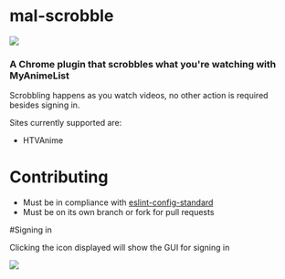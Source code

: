# mal-scrobble
![](https://img.shields.io/github/license/mashape/apistatus.svg)

### A Chrome plugin that scrobbles what you're watching with MyAnimeList

Scrobbling happens as you watch videos, no other action is required besides signing in.

Sites currently supported are:
* HTVAnime

# Contributing
* Must be in compliance with [eslint-config-standard](https://github.com/feross/eslint-config-standard)
* Must be on its own branch or fork for pull requests

#Signing in

Clicking the icon displayed will show the GUI for signing in

![](https://i.imgur.com/rZEKNgp.png)
